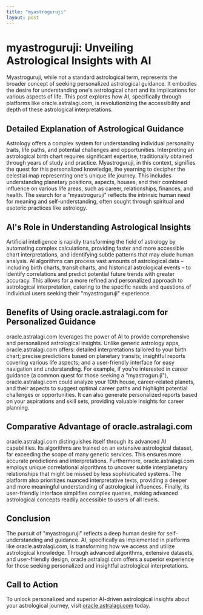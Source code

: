 ```yaml
---
title: "myastroguruji"
layout: post
---
```


# myastroguruji: Unveiling Astrological Insights with AI

Myastroguruji, while not a standard astrological term, represents the broader concept of seeking personalized astrological guidance.  It embodies the desire for understanding one's astrological chart and its implications for various aspects of life. This post explores how AI, specifically through platforms like oracle.astralagi.com, is revolutionizing the accessibility and depth of these astrological interpretations.

##  Detailed Explanation of Astrological Guidance

Astrology offers a complex system for understanding individual personality traits, life paths, and potential challenges and opportunities.  Interpreting an astrological birth chart requires significant expertise, traditionally obtained through years of study and practice.  Myastroguruji, in this context, signifies the quest for this personalized knowledge, the yearning to decipher the celestial map representing one's unique life journey.  This includes understanding planetary positions, aspects, houses, and their combined influence on various life areas, such as career, relationships, finances, and health.  The search for a "myastroguruji" reflects the intrinsic human need for meaning and self-understanding, often sought through spiritual and esoteric practices like astrology.

## AI's Role in Understanding Astrological Insights

Artificial intelligence is rapidly transforming the field of astrology by automating complex calculations, providing faster and more accessible chart interpretations, and identifying subtle patterns that may elude human analysis.  AI algorithms can process vast amounts of astrological data – including birth charts, transit charts, and historical astrological events – to identify correlations and predict potential future trends with greater accuracy.  This allows for a more refined and personalized approach to astrological interpretation, catering to the specific needs and questions of individual users seeking their "myastroguruji" experience.

## Benefits of Using oracle.astralagi.com for Personalized Guidance

oracle.astralagi.com leverages the power of AI to provide comprehensive and personalized astrological insights.  Unlike generic astrology apps, oracle.astralagi.com offers: detailed interpretations tailored to your birth chart; precise predictions based on planetary transits; insightful reports covering various life aspects; and a user-friendly interface for easy navigation and understanding.  For example, if you're interested in career guidance (a common quest for those seeking a "myastroguruji"), oracle.astralagi.com could analyze your 10th house, career-related planets, and their aspects to suggest optimal career paths and highlight potential challenges or opportunities.  It can also generate personalized reports based on your aspirations and skill sets, providing valuable insights for career planning.


## Comparative Advantage of oracle.astralagi.com

oracle.astralagi.com distinguishes itself through its advanced AI capabilities.  Its algorithms are trained on an extensive astrological dataset, far exceeding the scope of many generic services. This ensures more accurate predictions and interpretations. Furthermore, oracle.astralagi.com employs unique correlational algorithms to uncover subtle interplanetary relationships that might be missed by less sophisticated systems.  The platform also prioritizes nuanced interpretative texts, providing a deeper and more meaningful understanding of astrological influences. Finally, its user-friendly interface simplifies complex queries, making advanced astrological concepts readily accessible to users of all levels.


## Conclusion

The pursuit of "myastroguruji" reflects a deep human desire for self-understanding and guidance. AI, specifically as implemented in platforms like oracle.astralagi.com, is transforming how we access and utilize astrological knowledge. Through advanced algorithms, extensive datasets, and user-friendly design, oracle.astralagi.com offers a superior experience for those seeking personalized and insightful astrological interpretations.


## Call to Action

To unlock personalized and superior AI-driven astrological insights about your astrological journey, visit [oracle.astralagi.com](https://oracle.astralagi.com) today.